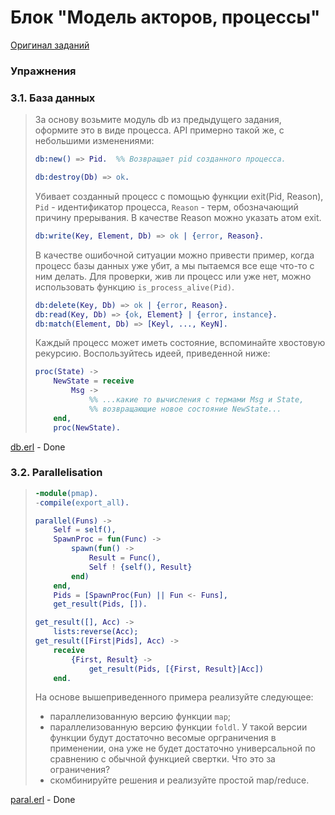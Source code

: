 # Блок "Модель акторов, процессы"

[Оригинал заданий](https://github.com/bitgorbovsky/erlang-course-tasks/blob/master/tasks/3-actors.md)

### Упражнения

### 3.1. База данных

> За основу возьмите модуль db из предыдущего задания, оформите это в виде
> процесса. API примерно такой же, с небольшими изменениями:
> 
> ```erlang
> db:new() => Pid.  %% Возвращает pid созданного процесса.
> ```
> 
> ```erlang
> db:destroy(Db) => ok.
> ```
> Убивает созданный процесс с помощью функции exit(Pid, Reason),
> `Pid` - идентификатор процесса,
> `Reason` - терм, обозначающий причину прерывания.
> В качестве Reason можно указать атом exit.
> 
> ```erlang
> db:write(Key, Element, Db) => ok | {error, Reason}. 
> ```
> 
> В качестве ошибочной ситуации можно привести пример, когда процесс базы данных
> уже убит, а мы пытаемся все еще что-то с ним делать. Для проверки, жив ли
> процесс или уже нет, можно использовать функцию `is_process_alive(Pid)`.
> 
> ```erlang
> db:delete(Key, Db) => ok | {error, Reason}.
> db:read(Key, Db) => {ok, Element} | {error, instance}.
> db:match(Element, Db) => [Keyl, ..., KeyN].
> ```
> 
> Каждый процесс может иметь состояние, вспоминайте хвостовую рекурсию.
> Воспользуйтесь идеей, приведенной ниже:
> 
> ```erlang
> proc(State) ->
>     NewState = receive
>         Msg ->
>             %% ...какие то вычисления с термами Msg и State,
>             %% возвращающие новое состояние NewState...
>     end,
>     proc(NewState).
> ```

[db.erl](db.erl) - Done

### 3.2. Parallelisation

> ```erlang
> -module(pmap).
> -compile(export_all).
> 
> parallel(Funs) ->
>     Self = self(),
>     SpawnProc = fun(Func) ->
>         spawn(fun() ->
>             Result = Func(),
>             Self ! {self(), Result}
>         end)
>     end,
>     Pids = [SpawnProc(Fun) || Fun <- Funs],
>     get_result(Pids, []).
> 
> get_result([], Acc) ->
>     lists:reverse(Acc);
> get_result([First|Pids], Acc) ->
>     receive
>         {First, Result} ->
>             get_result(Pids, [{First, Result}|Acc])
>     end.
> ```
> 
> На основе вышеприведенного примера реализуйте следующее:
>  - параллелизованную версию функции `map`;
>  - параллелизованную версию функции `foldl`. У такой версии функции будут
>    достаточно весомые орграничения в применении, она уже не будет достаточно
>    универсальной по сравнению с обычной функцией свертки. Что это за
>    ограничения?
>  - скомбинируйте решения и реализуйте простой map/reduce.

[paral.erl](https://github.com/ArtamonovAlex/Reksoft_tasks/blob/master/3-actors/paral.erl) - Done